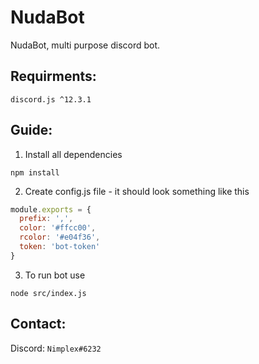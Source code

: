 # NudaBot
NudaBot, multi purpose discord bot.

## Requirments:
```
discord.js ^12.3.1
```

## Guide:

1. Install all dependencies
```shell
npm install
```

2. Create config.js file - it should look something like this
```js
module.exports = {
  prefix: ',',
  color: '#ffcc00',
  rcolor: '#e04f36',
  token: 'bot-token'
}
```

3. To run bot use
```shell
node src/index.js
```

## Contact:
Discord: `Nimplex#6232`
